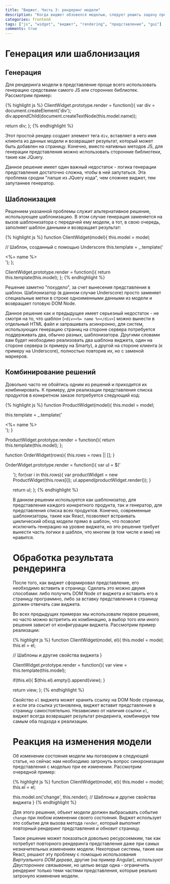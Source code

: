 ```yaml
---
title: "Виджет. Часть 3: рендеринг модели"
description: "Когда виджет обзовелся моделью, следует решить задачу преобразования модели в представление. Какие альтернативные решения мы должны для этого принять, обсудим в этой статье..."
categories: frontend
tags: ["js", "widget", "виджет", "rendering", "представление", "gui"]
comments: true
---
```

# Генерация или шаблонизация

## Генерация

Для рендеринга модели в представление проще всего использовать генерацию средствами самого JS или сторонних библиотек. Рассмотрим пример:

{% highlight js %}
ClientWidget.prototype.render = function(){
  var div = document.createElement('div');
  div.appendChild(document.createTextNode(this.model.name));

  return div;
};
{% endhighlight %}

Этот простой рендер создает элемент тега `div`, вставляет в него имя клиента из данных модели и возвращает результат, который может быть добавлен на страницу. Конечно, вместо нативных методов JS, для генерации представления можно использовать сторонние библиотеки, такие как JQuery.

Данное решение имеет один важный недостаток - логика генерации представления достаточно сложна, чтобы в ней запутаться. Эта проблема сродни "лапше из JQuery кода", чем сложнее виджет, тем запутаннее генератор.

## Шаблонизация

Решением указанной проблемы служит альтернативное решение, использующее шаблонизацию. В этом случае генерация заменяется на вызов шаблонизатора с передачей ему модели, а тот, в свою очередь, заполняет шаблон данными и возвращает результат:

{% highlight js %}
function ClientWidget(model){
  this.model = model;

  // Шаблон, созданный с помощью Underscore
  this.template = _.template('<div><%= name %></div>');
};

ClientWidget.prototype.render = function(){
  return this.template(this.model);
};
{% endhighlight %}

Решение заметно "похудело", за счет вынесения представления в шаблон. Шаблонизатор (в данном случае Underscore) просто заменяет специальные метки в строке одноименными данными из модели и возвращает готовую DOM Node.

Данное решение как и предыдущее имеет серьезный недостаток - не смотря на то, что шаблон (`<div><%= name %></div>`) можно вынести в отдельный HTML файл и запрашивать асинхронно, для систем, использующих генерацию страниц на стороне сервера потребуется поддерживать два, обычно разных, шаблонизатора. Другими словами вам будет необходимо реализовать два шаблона виджета, один на стороне сервера (к примеру на Smarty), а другой на стороне клиента (к примеру на Underscore), полностью повторив их, но с заменой маркеров.

## Комбинирование решений

Довольно часто не обойтись одним из решений и приходится их комбинировать. К примеру, для реализации представления списка продуктов в конкретном заказе потребуется следующий код:

{% highlight js %}
function ProductWidget(model){
  this.model = model;

  this.template = _.template('<div><%= name %></div>');
}

ProductWidget.prototype.render = function(){
  return this.template(this.model);
};

function OrderWidget(rows){
  this.rows = rows || [];
}

OrderWidget.prototype.render = function(){
  var ul = $('<ul>');
  for(var i in this.rows){
    var productWidget = new ProductWidget(this.rows[i]);
    ul.append(productWidget.render());
  }

  return ul;
};
{% endhighlight %}

В данном решении используется как шаблонизатор, для представления каждого конкретного продукта, так и генератор, для представления списка всех продуктов. Конечно, современные шаблонизаторы, такие как React, позволяют встраивать циклический обход модели прямо в шаблон, что позволит исключить генерацию на уровне виджета, но это решение требует вынести часть логики в шаблон, что многим (в том числе и мне) не нравится.

# Обработка результата рендеринга

После того, как виджет сформировал представление, его необходимо вставить в страницу. Сделать это можно двумя способами: либо получить DOM Node от виджета и вставить его в страницу программно, либо за вставку представления в страницу должен отвечать сам виджета.

Во всех предыдущих примерах мы использовали первое решение, но часто можно встретить их комбинацию, а выбор того или иного решения зависит от конфигурации виджета. Рассмотрим пример реализации:

{% highlight js %}
function ClientWidget(model, el){
  this.model = model;
  this.el = el;

  // Шаблоны и другие свойства виджета
}

ClientWidget.prototype.render = function(){
  var view = this.template(this.model);

  if(this.el){
    $(this.el).empty().append(view);
  }

  return view;
};
{% endhighlight %}

Свойство `el` виджета может хранить ссылку на DOM Node страницы, и если эта ссылка установлена, виджет вставит представление в страницу самостоятельно. Независимо от наличия ссылки `el`, виджет всегда возвращает результат рендеринга, комбинируя тем самым оба подхода к реализации.

# Реакция на изменения модели

Об изменении состояния модели мы поговорим в следующей статье, но сейчас нам необходимо затронуть вопрос синхронизации представления с моделью при ее изменении. Рассмотрим очередной пример:

{% highlight js %}
function ClientWidget(model, el){
  this.model = model;
  this.el = el;

  this.model.on('change', this.render);
  // Шаблоны и другие свойства виджета
}
{% endhighlight %}

Для этого решения, объект модели должен выбрасывать событие `change` при любом изменении своего состояния. Виджет использует это событие для вызова метода `render`, который выполнит повторный рендеринг представления и обновит страницу.

Такое решение может показаться довольно ресурсоемким, так как потребует повторного рендеринга представления даже при самых незначительных изменениях модели. Некоторые системы, такие как React, решают эту проблему с помощью использования _Виртуального DOM дерева_, другие (на пример Angular), используют _Двустороннее связывание_, но целью везде одна - ограничить рендеринг только теми частями представления, которые реально затронуло изменение модели.

